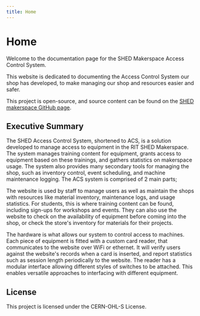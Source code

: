 ```yaml
---
title: Home
---
```


# Home

Welcome to the documentation page for the SHED Makerspace Access Control System. 

This website is dedicated to documenting the Access Control System our shop has developed, to make managing our shop and resources easier and safer.

This project is open-source, and source content can be found on the [SHED makerspace GitHub page](https://github.com/rit-construct-makerspace).

## Executive Summary

The SHED Access Control System, shortened to ACS, is a solution developed to manage access to equipment in the RIT SHED Makerspace. The system manages training content for equipment, grants access to equipment based on these trainings, and gathers statistics on makerspace usage. The system also provides many secondary tools for managing the shop, such as inventory control, event scheduling, and machine maintenance logging. The ACS system is comprised of 2 main parts;

The website is used by staff to manage users as well as maintain the shops with resources like material inventory, maintenance logs, and usage statistics. For students, this is where training content can be found, including sign-ups for workshops and events. They can also use the website to check on the availability of equipment before coming into the shop, or check the store's inventory for materials for their projects. 

The hardware is what allows our system to control access to machines. Each piece of equipment is fitted with a custom card reader, that communicates to the website over WiFi or ethernet. It will verify users against the website's records when a card is inserted, and report statistics such as session length periodically to the website. The reader has a modular interface allowing different styles of switches to be attached. This enables versatile approaches to interfacing with different equipment.

## License

This project is licensed under the CERN-OHL-S License.

